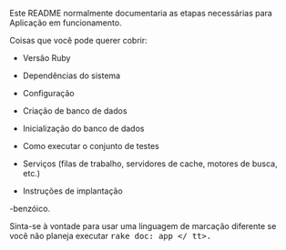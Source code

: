 Este README normalmente documentaria as etapas necessárias para
Aplicação em funcionamento.

Coisas que você pode querer cobrir:

* Versão Ruby

* Dependências do sistema

* Configuração

* Criação de banco de dados

* Inicialização do banco de dados

* Como executar o conjunto de testes

* Serviços (filas de trabalho, servidores de cache, motores de busca, etc.)

* Instruções de implantação

-benzóico.


Sinta-se à vontade para usar uma linguagem de marcação diferente se você não planeja executar
<Tt> rake doc: app </ tt>.
